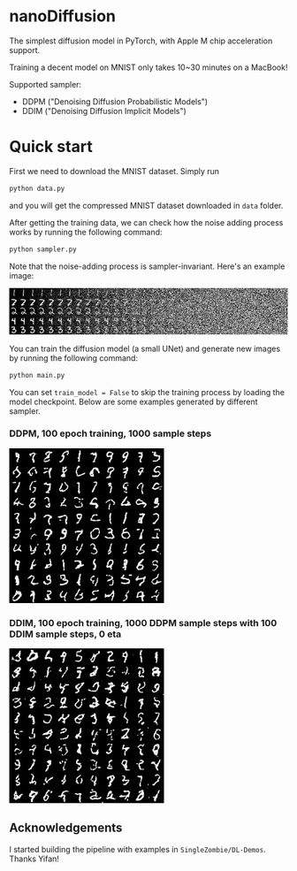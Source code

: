 # nanoDiffusion

The simplest diffusion model in PyTorch, with Apple M chip acceleration support.

Training a decent model on MNIST only takes 10~30 minutes on a MacBook!  

Supported sampler:
 - DDPM ("Denoising Diffusion Probabilistic Models")
 - DDIM ("Denoising Diffusion Implicit Models")

# Quick start

First we need to download the MNIST dataset. Simply run

```sh
python data.py
```

and you will get the compressed MNIST dataset downloaded in `data` folder.

After getting the training data, we can check how the noise adding process works by running the following command:

```sh
python sampler.py
```

Note that the noise-adding process is sampler-invariant. Here's an example image:

![adding_noise](assets/adding_noise.png)

You can train the diffusion model (a small UNet) and generate new images by running the following command:

```sh
python main.py
```

You can set `train_model = False` to skip the training process by loading the model checkpoint. Below are some examples generated by different sampler.

### DDPM, 100 epoch training, 1000 sample steps

![ddpm](assets/ddpm.png)

### DDIM, 100 epoch training, 1000 DDPM sample steps with 100 DDIM sample steps, 0 eta

![ddim](assets/ddim.png)

## Acknowledgements

I started building the pipeline with examples in `SingleZombie/DL-Demos`. Thanks Yifan!
